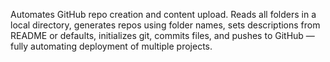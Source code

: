 Automates GitHub repo creation and content upload. Reads all folders in a local directory, generates repos using folder names, sets descriptions from README or defaults, initializes git, commits files, and pushes to GitHub — fully automating deployment of multiple projects.